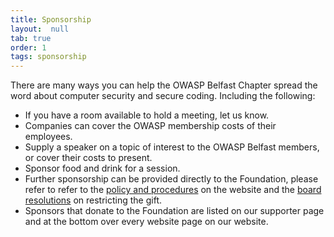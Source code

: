 ```yaml
---
title: Sponsorship
layout:  null
tab: true
order: 1
tags: sponsorship
---
```


There are many ways you can help the OWASP Belfast Chapter spread the word about computer security and secure coding. Including the following:

- If you have a room available to hold a meeting, let us know.
- Companies can cover the OWASP membership costs of their employees.
- Supply a speaker on a topic of interest to the OWASP Belfast members, or cover their costs to present.
- Sponsor food and drink for a session.
- Further sponsorship can be provided directly to the Foundation, please refer to refer to the [policy and procedures](/www-policy/) on the website and the [board resolutions](/www-board/) on restricting the gift.
- Sponsors that donate to the Foundation are listed on our supporter page and at the bottom over every website page on our website.
